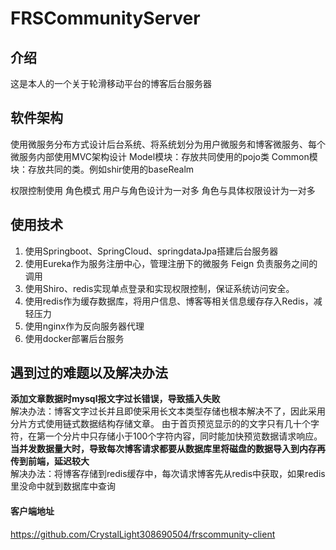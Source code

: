 # FRSCommunityServer

## 介绍
这是本人的一个关于轮滑移动平台的博客后台服务器
## 软件架构
使用微服务分布方式设计后台系统、将系统划分为用户微服务和博客微服务、每个微服务内部使用MVC架构设计
Model模块：存放共同使用的pojo类
Common模块：存放共同的类。例如shir使用的baseRealm

权限控制使用 角色模式 用户与角色设计为一对多 角色与具体权限设计为一对多

## 使用技术
1.	使用Springboot、SpringCloud、springdataJpa搭建后台服务器
2.	使用Eureka作为服务注册中心，管理注册下的微服务 Feign 负责服务之间的调用
3.	使用Shiro、redis实现单点登录和实现权限控制，保证系统访问安全。
4.	使用redis作为缓存数据库，将用户信息、博客等相关信息缓存存入Redis，减轻压力
5.	使用nginx作为反向服务器代理
6.	使用docker部署后台服务
## 遇到过的难题以及解决办法
**添加文章数据时mysql报文字过长错误，导致插入失败**  
解决办法：博客文字过长并且即使采用长文本类型存储也根本解决不了，因此采用分片方式使用链式数据结构存储文章。
由于首页预览显示的的文字只有几十个字符，在第一个分片中只存储小于100个字符内容，同时能加快预览数据请求响应。  
**当并发数据量大时，导致每次博客请求都要从数据库里将磁盘的数据导入到内存再传到前端，延迟较大**  
解决办法：将博客存储到redis缓存中，每次请求博客先从redis中获取，如果redis里没命中就到数据库中查询  





#### 客户端地址
https://github.com/CrystalLight308690504/frscommunity-client

